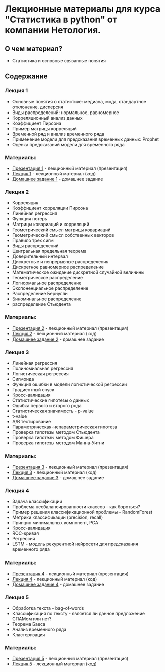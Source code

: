 

# Лекционные материалы для курса "Статистика в python" от компании Нетология.

## О чем материал?

* Статистика и основные связанные понятия

## Содержание

### Лекция 1

*  Основные понятия о статистике: медиана, мода, стандартное отклонение, дисперсия
*  Виды распределений: нормальное, равномерное
*  Корреляционный анализ данных
*  Коэффициент Пирсона
*  Пример матрицы корреляций
*  Временной ряд и анализ временного ряда
*  Применение модели для предсказания временных данных: Prophet
*  Оценка предсказаний модели для временного ряда


### Материалы:

*  [Презентация 1](https://github.com/yustinaivanova/netology_statistics/blob/master/presentation1.pdf) - лекционный материал (презентация)
*  [Лекция 1](https://github.com/yustinaivanova/netology_statistics/blob/master/lecture_1.ipynb) - лекционный материал (код)
*  [Домашнее задание 1](https://github.com/yustinaivanova/netology_statistics/blob/master/dz_1.ipynb) - домашнее задание


### Лекция 2

*  Корреляция
*  Коэффициент корреляции Пирсона
*  Линейная регрессия
*  Функция потерь
*  Матрицы ковариаций и корреляций
*  Геометрический смысл матрицы ковариаций
*  Геометрический смысл собственных векторов
*  Правило трех сигм
*  Виды распределений
*  Центральная предельная теорема
*  Доверительный интервал
*  Дискретные и непрерывные распределения
*  Дискретное равномерное распределение
*  Математическое ожидание дискретной случайной величины
*  Геометрическое распределение
*  Логнормальное распределение
*  Экспоненциальное распределение
*  Распределение Бернулли
*  Биноминальное распределение
*  распределение Стьюдента


### Материалы:

*  [Презентация 2](https://github.com/yustinaivanova/netology_statistics/blob/master/presentation2.pdf) - лекционный материал (презентация)
*  [Лекция 2](https://github.com/yustinaivanova/netology_statistics/blob/master/lecture_2.ipynb) - лекционный материал (код)
*  [Домашнее задание 2](https://github.com/yustinaivanova/netology_statistics/blob/master/dz_2.ipynb) - домашнее задание

### Лекция 3

*  Линейная регрессия
*  Полиномиальная регрессия
*  Логистическая регрессия
*  Сигмоида
*  Функция ошибки в модели логистической регрессии
*  Градиентный спуск
*  Кросс-валидация
*  Статистические гипотезы о данных
*  Ошибка первого и второго рода
*  Статистическая значимость - p-value
*  t-value
*  A/B тестирование
*  Параметрическая-непараметрическая гипотеза
*  Проверка гипотезы методом Стьюдента
*  Проверка гипотезы методом Фишера
*  Проверка гипотезы методом Манна-Уитни


### Материалы:

*  [Презентация 3](https://github.com/yustinaivanova/netology_statistics/blob/master/presentation3.pdf) - лекционный материал (презентация)
*  [Лекция 3](https://github.com/yustinaivanova/netology_statistics/blob/master/lecture_3.ipynb) - лекционный материал (код)
*  [Домашнее задание 3](https://github.com/yustinaivanova/netology_statistics/blob/master/dz_3.ipynb) - домашнее задание


### Лекция 4

*  Задача классификации
*  Проблема несбалансированности классов - как бороться?
*  Пример решения классификационной проблемы - RandomForest
*  Метрики классификации (precision, recall)
*  Принцип минимальных компонент, PCA
*  Кросс-валидация
*  ROC-кривая
*  Регрессия
*  LSTM - модель рекурентной нейросети для предсказания временного ряда



### Материалы:

*  [Презентация 4](https://github.com/yustinaivanova/netology_statistics/blob/master/presentation4.pdf) - лекционный материал (презентация)
*  [Лекция 4](https://github.com/yustinaivanova/netology_statistics/blob/master/lecture_4.ipynb) - лекционный материал (код)
*  [Домашнее задание 4](https://github.com/yustinaivanova/netology_statistics/blob/master/dz_4.ipynb) - домашнее задание

### Лекция 5

*  Обработка текста - bag-of-words
*  Классификация по тексту - является ли данное предложение СПАМом или нет?
*  Теорема Баеса
*  Анализ временного ряда
*  Кластеризация



### Материалы:

*  [Презентация 5](https://github.com/yustinaivanova/netology_statistics/blob/master/presentation5.pdf) - лекционный материал (презентация)
*  [Лекция 5](https://github.com/yustinaivanova/netology_statistics/blob/master/lecture_5.ipynb) - лекционный материал (код)
